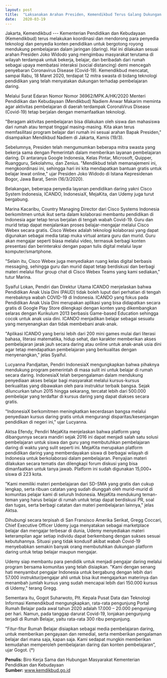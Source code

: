 ```yaml
---
layout: post
title:  "Laksanakan Arahan Presiden, Kemendikbud Terus Galang Dukungan Pengembang Pembelajaran Daring"
date:   2020-03-19
---
```


Jakarta, Kemendikbud --- Kementerian Pendidikan dan Kebudayaan (Kemendikbud) terus melakukan koordinasi dan mendorong para penyedia teknologi dan penyedia konten pendidikan untuk bergotong royong mendukung pembelajaran dalam jaringan (daring). Hal ini dilakukan sesuai arahan Presiden Joko Widodo yang mengimbau masyarakat terutama di wilayah terdampak untuk bekerja, belajar, dan beribadah dari rumah sebagai upaya membatasi interaksi (social distancing) demi mencegah penyebaran Coronavirus Disease (Covid-19). Kemendikbud mencatat, sampai Rabu, 18 Maret 2020, terdapat 12 mitra swasta di bidang teknologi pendidikan yang telah menyatakan dukungan terhadap pembelajaran daring.

Melalui Surat Edaran Nomor Nomor 36962/MPK.A/HK/2020 Menteri Pendidikan dan Kebudayaan (Mendikbud) Nadiem Anwar Makarim meminta agar aktivitas pembelajaran di daerah terdampak CoronaVirus Disease (Covid-19) tetap berjalan dengan memanfaatkan teknologi.

"Beragam aktivitas pembelajaran bisa dilakukan oleh siswa dan mahasiswa dari rumah atau tempat tinggal masing-masing. Kita akan terus memfasilitasi program belajar dari rumah ini sesuai arahan Bapak Presiden," disampaikan Mendikbud Nadiem di Jakarta, Kamis (19/3).

Sebelumnya, Presiden telah mengumumkan beberapa mitra swasta yang bekerja sama dengan Pemerintah dalam memberikan layanan pembelajaran daring. Di antaranya Google Indonesia, Kelas Pintar, Microsoft, Quipper, Ruangguru, Sekolahmu, dan Zenius. "Mendikbud telah memanajemeni ini, mengkoordinasi ini, sehingga hari ini kita mendapatkan bantuan gratis untuk belajar lewat online," ujar Presiden Joko Widodo di Istana Kepresidenan Bogor, Jawa Barat, Senin (16/3/2020).

Belakangan, beberapa penyedia layanan pendidikan daring yakni Cisco System Indonesia, ICANDO, IndonesiaX, MejaKita, dan Udemy juga turut bergabung.

Marina Kacaribu, Country Managing Director dari Cisco Systems Indonesia berkomitmen untuk ikut serta dalam kolaborasi membantu pendidikan di Indonesia agar tetap terus berjalan di tengah wabah Covid-19. Guru dan murid tetap dapat menjalankan proses belajar-mengajar melalui Cisco Webex secara gratis. Cisco Webex adalah teknologi kolaborasi yang dapat digunakan sebagai media tatap muka virtual antara guru dan murid. Guru akan mengajar seperti biasa melalui video, termasuk berbagi konten presentasi dan berinteraksi dengan papan tulis digital melalui layar komputer/smartphone.

"Selain itu, Cisco Webex juga menyediakan ruang kelas digital berbasis messaging, sehingga guru dan murid dapat tetap berdiskusi dan berbagi materi melalui fitur group chat di Cisco Webex Teams yang kami sediakan," tutur Marina.

Syaiful Lokan, Pendiri dan Direktur Utama ICANDO menjelaskan bahwa Pendidikan Anak Usia Dini (PAUD) tidak boleh luput dari perhatian di tengah merebaknya wabah COVID-19 di Indonesia. ICANDO yang fokus pada Pendidikan Anak Usia Dini merupakan aplikasi yang bisa didapatkan secara gratis di Google Play Store dilengkapi dengan konten yang dikembangkan selaras dengan Kurikulum 2013 berbasis Game-based Education sehingga cocok untuk anak usia dini. ICANDO menjadikan belajar sebagai sesuatu yang menyenangkan dan tidak membebani anak-anak.

"Aplikasi ICANDO yang berisi lebih dari 200 mini games mulai dari literasi bahasa, literasi matematika, hidup sehat, dan karakter memberikan akses pembelajaran jarak jauh secara daring atau online untuk anak-anak usia dini agar tetap mendapatkan pembelajaran yang berkualitas dengan menyenangkan," jelas Syaiful.

Lucyanna Pandjaitan, Pendiri IndonesiaX mengungkapkan bahwa pihaknya mendukung program pemerintah di masa sulit ini untuk belajar di rumah secara daring. IndonesiaX telah berpengalaman dalam mendukung penyediaan akses belajar bagi masyarakat melalui kursus-kursus berkualitas yang dibawakan oleh para instruktur terbaik bangsa. Sejak diluncurkan tahun 2015 hingga sekarang, tercatat lebih dari 500.000 pembelajar yang terdaftar di kursus daring yang dapat diakses secara gratis.

"IndonesiaX berkomitmen meningkatkan kecerdasan bangsa melalui penyediaan kursus daring gratis untuk mengurangi disparitas/kesenjangan pendidikan di negeri ini," ujar Lucyanna.

Aktsa Efendy, Pendiri MejaKita menjelaskan bahwa platform yang dibangunnya secara mandiri sejak 2016 ini dapat menjadi salah satu solusi pembelajaran untuk siswa dan guru yang membutuhkan pembelajaran daring di waktu yang sulit seperti ini. MejaKita merupakan platform pendidikan daring yang memberdayakan siswa di berbagai wilayah di Indonesia untuk berkolaborasi dalam pembelajaran. Penyajian materi dilakukan secara tematis dan dilengkapi forum diskusi yang bisa dimanfaatkan untuk tanya jawab. Platform ini sudah digunakan 15,000+ siswa di 223 kota.

"Kami memiliki materi pembelajaran dari SD-SMA yang gratis dan cukup lengkap, serta ribuan catatan yang sudah diunggah oleh murid-murid di komunitas pelajar kami di seluruh Indonesia. MejaKita mendukung teman-teman yang harus belajar di rumah untuk tetap dapat berdiskusi PR, soal dan tugas, serta berbagi catatan dan materi pembelajaran lainnya," jelas Aktsa.

Dihubungi secara terpisah di San Fransisco Amerika Serikat, Gregg Coccari, Chief Executive Officer Udemy juga menyatakan sebagai marketplace belajar dan mengajar terbesar di dunia, Udemy menyediakan materi keterampilan agar setiap individu dapat berkembang dengan sukses sesuai kebutuhannya. Situasi yang tidak kondusif akibat wabah Covid-19 menyebabkan semakin banyak orang membutuhkan dukungan platform daring untuk tetap belajar maupun mengajar.

Udemy siap membantu para pendidik untuk menjadi pengajar daring melalui program bersama komunitas yang telah disiapkan. "Kami dengan senang hati menyambut pengajar Indonesia untuk bergabung dengan lebih dari 57.000 instruktur/pengajar ahli untuk bisa ikut mengajarkan materinya dan menambah jumlah kursus yang sudah mencapai lebih dari 150.000 kursus di Udemy," terang Gregg.

Sementara itu, Gogot Suharwoto, Plt. Kepala Pusat Data dan Teknologi Informasi Kemendikbud mengungkapkan, rata-rata pengunjung Portal Rumah Belajar pada awal tahun 2020 adalah 17.000 – 20.000 pengunjung per hari. Namun, pada tanggap darurat Covid-19, lonjakan pengunjung terjadi di Rumah Belajar, yaitu rata-rata 300 ribu pengunjung.

"Fitur-fitur Rumah Belajar disiapkan sebagai media pembelajaran daring, untuk memberikan pengayaan dan remedial, serta memberikan pengalaman belajar dari mana saja, kapan saja. Kami sedapat mungkin memberikan kemudahan memperoleh pembelajaran daring dan konten pembelajaran”, ujar Gogot. (*)

<strong>Penulis: </strong>Biro Kerja Sama dan Hubungan Masyarakat
                          Kementerian Pendidikan dan Kebudayaan<br>
<strong>Sumber: </strong><a href="www.kemdikbud.go.id">www.kemdikbud.go.id</a>
